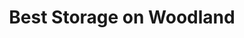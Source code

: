 ---
title: "Best Storage on Woodland"
url: /anchorage/best-storage-on-woodland/
shop: storage rental
---